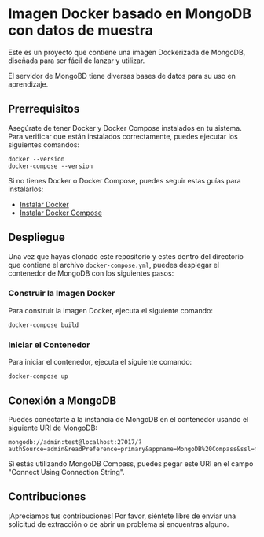 

# Imagen Docker basado en MongoDB con datos de muestra

Este es un proyecto que contiene una imagen Dockerizada de MongoDB, diseñada para ser fácil de lanzar y utilizar.

El servidor de MongoBD tiene diversas bases de datos para su uso en aprendizaje.

## Prerrequisitos

Asegúrate de tener Docker y Docker Compose instalados en tu sistema. Para verificar que están instalados correctamente, puedes ejecutar los siguientes comandos:

```shell
docker --version
docker-compose --version
```

Si no tienes Docker o Docker Compose, puedes seguir estas guías para instalarlos:

- [Instalar Docker](https://docs.docker.com/get-docker/)
- [Instalar Docker Compose](https://docs.docker.com/compose/install/)

## Despliegue

Una vez que hayas clonado este repositorio y estés dentro del directorio que contiene el archivo `docker-compose.yml`, puedes desplegar el contenedor de MongoDB con los siguientes pasos:

### Construir la Imagen Docker

Para construir la imagen Docker, ejecuta el siguiente comando:

```shell
docker-compose build
```

### Iniciar el Contenedor

Para iniciar el contenedor, ejecuta el siguiente comando:

```shell
docker-compose up
```

## Conexión a MongoDB

Puedes conectarte a la instancia de MongoDB en el contenedor usando el siguiente URI de MongoDB:

```plaintext
mongodb://admin:test@localhost:27017/?authSource=admin&readPreference=primary&appname=MongoDB%20Compass&ssl=false
```

Si estás utilizando MongoDB Compass, puedes pegar este URI en el campo "Connect Using Connection String".

## Contribuciones

¡Apreciamos tus contribuciones! Por favor, siéntete libre de enviar una solicitud de extracción o de abrir un problema si encuentras alguno.
```
